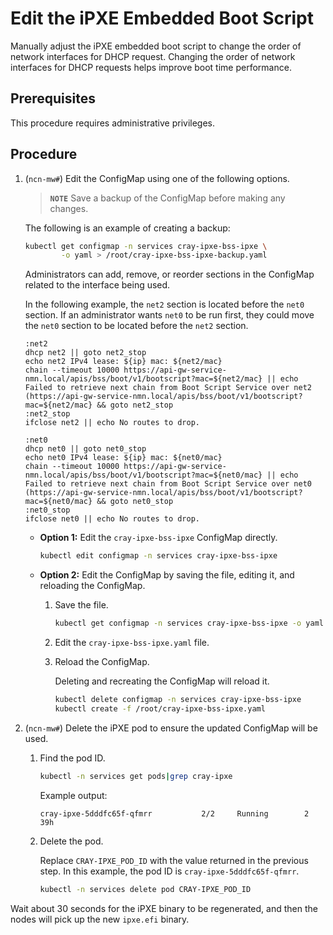 # Edit the iPXE Embedded Boot Script

Manually adjust the iPXE embedded boot script to change the order of network interfaces for DHCP request. Changing the order of network interfaces for DHCP requests helps improve boot time performance.

## Prerequisites

This procedure requires administrative privileges.

## Procedure

1. (`ncn-mw#`) Edit the ConfigMap using one of the following options.

    > **`NOTE`** Save a backup of the ConfigMap before making any changes.

    The following is an example of creating a backup:

    ```bash
    kubectl get configmap -n services cray-ipxe-bss-ipxe \
            -o yaml > /root/cray-ipxe-bss-ipxe-backup.yaml
    ```

    Administrators can add, remove, or reorder sections in the ConfigMap related to the interface being used.

    In the following example, the `net2` section is located before the `net0` section. If an administrator wants `net0` to be run first, they could move the `net0` section to be located before the `net2` section.

    ```text
    :net2
    dhcp net2 || goto net2_stop
    echo net2 IPv4 lease: ${ip} mac: ${net2/mac}
    chain --timeout 10000 https://api-gw-service-nmn.local/apis/bss/boot/v1/bootscript?mac=${net2/mac} || echo Failed to retrieve next chain from Boot Script Service over net2 (https://api-gw-service-nmn.local/apis/bss/boot/v1/bootscript?mac=${net2/mac} && goto net2_stop
    :net2_stop
    ifclose net2 || echo No routes to drop.

    :net0
    dhcp net0 || goto net0_stop
    echo net0 IPv4 lease: ${ip} mac: ${net0/mac}
    chain --timeout 10000 https://api-gw-service-nmn.local/apis/bss/boot/v1/bootscript?mac=${net0/mac} || echo Failed to retrieve next chain from Boot Script Service over net0 (https://api-gw-service-nmn.local/apis/bss/boot/v1/bootscript?mac=${net0/mac} && goto net0_stop
    :net0_stop
    ifclose net0 || echo No routes to drop.
    ```

    - **Option 1:** Edit the `cray-ipxe-bss-ipxe` ConfigMap directly.

        ```bash
        kubectl edit configmap -n services cray-ipxe-bss-ipxe
        ```

    - **Option 2:** Edit the ConfigMap by saving the file, editing it, and reloading the ConfigMap.

        1. Save the file.

            ```bash
            kubectl get configmap -n services cray-ipxe-bss-ipxe -o yaml > /root/cray-ipxe-bss-ipxe.yaml
            ```

        1. Edit the `cray-ipxe-bss-ipxe.yaml` file.

        1. Reload the ConfigMap.

            Deleting and recreating the ConfigMap will reload it.

            ```bash
            kubectl delete configmap -n services cray-ipxe-bss-ipxe
            kubectl create -f /root/cray-ipxe-bss-ipxe.yaml
            ```

1. (`ncn-mw#`) Delete the iPXE pod to ensure the updated ConfigMap will be used.

    1. Find the pod ID.

        ```bash
        kubectl -n services get pods|grep cray-ipxe
        ```

        Example output:

        ```text
        cray-ipxe-5dddfc65f-qfmrr           2/2     Running        2       39h
        ```

    1. Delete the pod.

        Replace `CRAY-IPXE_POD_ID` with the value returned in the previous step. In this example, the pod ID is `cray-ipxe-5dddfc65f-qfmrr`.

        ```bash
        kubectl -n services delete pod CRAY-IPXE_POD_ID
        ```

Wait about 30 seconds for the iPXE binary to be regenerated, and then the nodes will pick up the new `ipxe.efi` binary.
